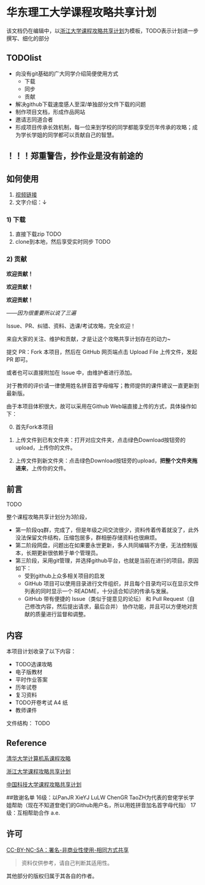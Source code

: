 # 华东理工大学课程攻略共享计划
该文档仍在编辑中，以[浙江大学课程攻略共享计划](https://github.com/QSCTech/zju-icicles )为模板，TODO表示计划进一步撰写、细化的部分
## TODOlist
- 向没有git基础的广大同学介绍简便使用方式
    - 下载
    - 同步
    - 贡献
- 解决github下载速度感人至深/单独部分文件下载的问题
- 制作项目文档，形成作品网站
- 邀请志同道合者
- 形成项目传承长效机制，每一位来到学校的同学都能享受历年传承的攻略；成为学长学姐的同学都可以贡献自己的智慧。
## ！！！郑重警告，抄作业是没有前途的

## 如何使用

1. [视频链接]()
2. 文字介绍：↓
### 1) 下载
1. 直接下载zip TODO
2. clone到本地，然后享受实时同步 TODO
### 2) 贡献
**欢迎贡献！**

**欢迎贡献！**

**欢迎贡献！**

*——因为很重要所以说了三遍*

Issue、PR、纠错、资料、选课/考试攻略，完全欢迎！

来自大家的关注、维护和贡献，才是让这个攻略共享计划存在的动力~

提交 PR：Fork 本项目，然后在 GitHub 网页端点击 Upload File 上传文件，发起 PR 即可。

或者也可以直接附加在 Issue 中，由维护者进行添加。

对于教师的评价请一律使用姓名拼音首字母缩写；教师提供的课件建议一直更新到最新版。

由于本项目体积很大，故可以采用在Github Web端直接上传的方式，具体操作如下：

0. 首先Fork本项目

1. 上传文件到已有文件夹：打开对应文件夹，点击绿色Download按钮旁的upload，上传你的文件。

2. 上传文件到新文件夹：点击绿色Download按钮旁的upload，**把整个文件夹拖进来**，上传你的文件。

## 前言

TODO

整个课程攻略共享计划分为3阶段，
- 第一阶段qq群，完成了，但是年级之间交流很少，资料传着传着就没了，此外没法保留文件结构，压缩包居多，群相册存储资料也很麻烦。
- 第二阶段网盘，问题出在如果要永世更新，多人共同编辑不方便，无法控制版本，长期更新很依赖于单个管理员。
- 第三阶段，采用git管理，并选择github平台，也就是当前在进行的项目。原因如下：
    - 受到github上众多相关项目的启发
    - GitHub 项目可以使用目录进行文件组织，并且每个目录均可以在显示文件列表的同时显示一个 README，十分适合知识的传承与发展。
    - GitHub 带有便捷的 Issue（类似于提意见的论坛） 和 Pull Request（自己修改内容，然后提出请求，最后合并） 协作功能，并且可以方便地对贡献的质量进行监督和调整。

## 内容

本项目计划收录了以下内容：

- TODO选课攻略
- 电子版教材
- 平时作业答案
- 历年试卷
- 复习资料
- TODO开卷考试 A4 纸
- 教师课件

文件结构：
TODO




## Reference

[清华大学计算机系课程攻略](https://github.com/PKUanonym/REKCARC-TSC-UHT)

[浙江大学课程攻略共享计划](https://github.com/QSCTech/zju-icicles )
	
[中国科技大学课程攻略共享计划](https://ustc-resource.github.io/USTC-Course/)

##致谢名单
16级：以PanJR XieYJ LuLW ChenGR TaoZH为代表的奆佬学长学姐帮助（现在不知道奆佬们的Github用户名，所以用姓拼音加名首字母代指）
17级：互相帮助合作 a.e.


## 许可

[CC-BY-NC-SA：署名-非商业性使用-相同方式共享](https://creativecommons.org/licenses/by-nc-sa/4.0/deed.zh)

> 资料仅供参考，请自己判断其适用性。

其他部分的版权归属于其各自的作者。